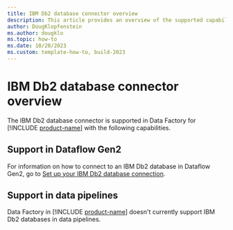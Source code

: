 ```yaml
---
title: IBM Db2 database connector overview
description: This article provides an overview of the supported capabilities of the IBM Db2 database connector.
author: DougKlopfenstein
ms.author: dougklo
ms.topic: how-to
ms.date: 10/20/2023
ms.custom: template-how-to, build-2023
---
```


# IBM Db2 database connector overview

The IBM Db2 database connector is supported in Data Factory for [!INCLUDE [product-name](../includes/product-name.md)] with the following capabilities.


## Support in Dataflow Gen2

For information on how to connect to an IBM Db2 database in Dataflow Gen2, go to [Set up your IBM Db2 database connection](connector-ibm-db2-database.md).

## Support in data pipelines

Data Factory in [!INCLUDE [product-name](../includes/product-name.md)] doesn't currently support IBM Db2 databases in data pipelines.
